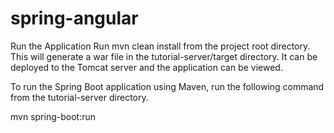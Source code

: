 # spring-angular
Run the Application
Run  mvn clean install from the project root directory. This will generate a war file in the tutorial-server/target directory. It can be deployed to the Tomcat server and the application can be viewed.

To run the Spring Boot application using Maven, run the following command from the tutorial-server directory.

mvn spring-boot:run 
